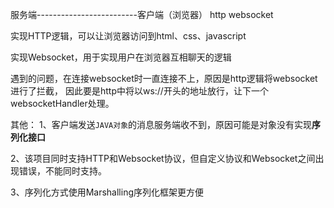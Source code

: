 
服务端-------------------------客户端（浏览器）
http
websocket

实现HTTP逻辑，可以让浏览器访问到html、css、javascript

实现Websocket，用于实现用户在浏览器互相聊天的逻辑

遇到的问题，在连接websocket时一直连接不上，原因是http逻辑将websocket进行了拦截，
因此要是http中将以ws://开头的地址放行，让下一个websocketHandler处理。


其他：
1、客户端发送`JAVA对象`的消息服务端收不到，原因可能是对象没有实现**序列化接口**

2、该项目同时支持HTTP和Websocket协议，但自定义协议和Websocket之间出现错误，不能同时支持。

3、序列化方式使用Marshalling序列化框架更方便